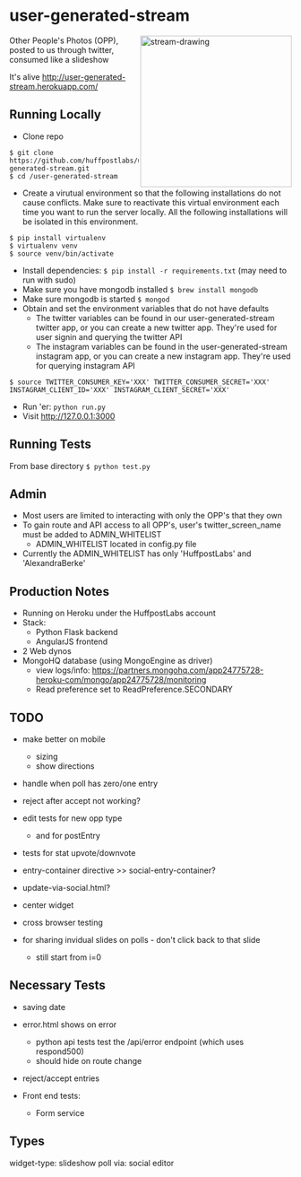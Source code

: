 user-generated-stream
=====================
<img width='270px' src="http://pool.hesperian.org/w/images/thumb/d/d5/EHB_Ch11_Page_214-2.png/550px-EHB_Ch11_Page_214-2.png"
 alt="stream-drawing" align="right" />

Other People's Photos (OPP), posted to us through twitter, consumed like a slideshow

It's alive <http://user-generated-stream.herokuapp.com/>

Running Locally
---

* Clone repo 

```
$ git clone https://github.com/huffpostlabs/user-generated-stream.git
$ cd /user-generated-stream
```

* Create a virutual environment so that the following installations do not cause conflicts.  Make sure to reactivate this virtual environment each time you want to run the server locally.  All the following installations will be isolated in this environment.

```
$ pip install virtualenv
$ virtualenv venv
$ source venv/bin/activate
```

* Install dependencies: ```$ pip install -r requirements.txt``` (may need to run with sudo)
* Make sure you have mongodb installed ```$ brew install mongodb```
* Make sure mongodb is started ```$ mongod```
* Obtain and set the environment variables that do not have defaults
	- The twitter variables can be found in our user-generated-stream twitter app, or you can create a new twitter app.  They're used for user signin and querying the twitter API
	- The instagram variables can be found in the user-generated-stream instagram app, or you can create a new instagram app.  They're used for querying instagram API

```
$ source TWITTER_CONSUMER_KEY='XXX' TWITTER_CONSUMER_SECRET='XXX' INSTAGRAM_CLIENT_ID='XXX' INSTAGRAM_CLIENT_SECRET='XXX'
```

* Run 'er: ```python run.py```
* Visit <http://127.0.0.1:3000>

Running Tests
---

From base directory ```$ python test.py ```


Admin
---
- Most users are limited to interacting with only the OPP's that they own
- To gain route and API access to all OPP's, user's twitter_screen_name must be added to ADMIN_WHITELIST
	- ADMIN_WHITELIST located in config.py file
- Currently the ADMIN_WHITELIST has only 'HuffpostLabs' and 'AlexandraBerke'


Production Notes
---
- Running on Heroku under the HuffpostLabs account
- Stack:
	- Python Flask backend
	- AngularJS frontend
- 2 Web dynos
- MongoHQ database (using MongoEngine as driver)
	- view logs/info: <https://partners.mongohq.com/app24775728-heroku-com/mongo/app24775728/monitoring>
	- Read preference set to ReadPreference.SECONDARY


TODO
---

- make better on mobile
	- sizing
	- show directions

- handle when poll has zero/one entry

- reject after accept not working?

- edit tests for new opp type
	- and for postEntry

- tests for stat upvote/downvote

- entry-container directive >> social-entry-container?

- update-via-social.html?

- center widget

- cross browser testing


- for sharing invidual slides on polls - don't click back to that slide
	- still start from i=0





Necessary Tests
---
- saving date

- error.html shows on error
	- python api tests test the /api/error endpoint (which uses respond500)
	- should hide on route change

- reject/accept entries

- Front end tests:
	- Form service


Types
---

widget-type:
	slideshow
	poll
via:
	social
	editor













